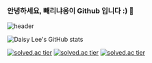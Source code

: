 ### 안녕하세요, 빼리냐옹이 Github 입니다 :) 👋
![header](https://capsule-render.vercel.app/api?type=wave&color=auto&height=300&section=header&text=hello%20everyone&fontSize=90)

<!--
**BBARRY-Lee/BBARRY-Lee** is a ✨ _special_ ✨ repository because its `README.md` (this file) appears on your GitHub profile.

Here are some ideas to get you started:

- 🔭 I’m currently working on ...
- 🌱 I’m currently learning ...
- 👯 I’m looking to collaborate on ...
- 🤔 I’m looking for help with ...
- 💬 Ask me about ...
- 📫 How to reach me: ...
- 😄 Pronouns: ...
- ⚡ Fun fact: ...
-->

![Daisy Lee's GitHub stats](https://github-readme-stats.vercel.app/api?username=BBARRY-Lee&show_icons=true&theme=radical)

[![solved.ac tier](http://mazassumnida.wtf/api/generate_badge?boj={leejy1373@gmail.com})](https://solved.ac/{leejy1373@gmail.com})
[![solved.ac tier](http://mazassumnida.wtf/api/v2/generate_badge?boj={leejy1373@gmail.com})](https://solved.ac/{leejy1373@gmail.com})
[![solved.ac tier](http://mazassumnida.wtf/api/mini/generate_badge?boj={leejy1373@gmail.com})](https://solved.ac/{leejy1373@gmail.com})
